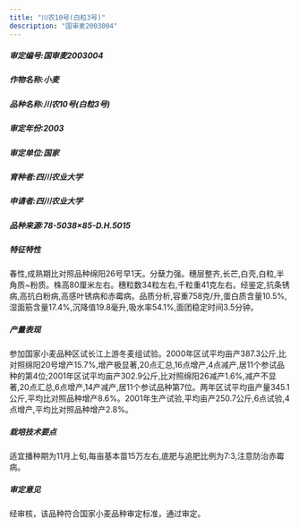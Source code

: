 ```yaml
---
title: "川农10号(白粒3号)"
description: "国审麦2003004"
---
```

##### 审定编号:国审麦2003004

##### 作物名称:小麦

##### 品种名称:川农10号(白粒3号)

##### 审定年份:2003

##### 审定单位:国家

##### 育种者:四川农业大学

##### 申请者:四川农业大学

##### 品种来源:78-5038×85-D.H.5015

##### 特征特性
春性,成熟期比对照品种绵阳26号早1天。分蘖力强。穗层整齐,长芒,白壳,白粒,半角质~粉质。株高80厘米左右。穗粒数34粒左右,千粒重41克左右。经鉴定,抗条锈病,高抗白粉病,高感叶锈病和赤霉病。品质分析,容重758克/升,蛋白质含量10.5%,湿面筋含量17.4%,沉降值19.8毫升,吸水率54.1%,面团稳定时间3.5分钟。

##### 产量表现
参加国家小麦品种区试长江上游冬麦组试验。2000年区试平均亩产387.3公斤,比对照绵阳20号增产15.7%,增产极显著,20点汇总,16点增产,4点减产,居11个参试品种的第4位;2001年区试平均亩产302.9公斤,比对照绵阳26减产1.6%,减产不显著,20点汇总,6点增产,14产减产,居11个参试品种第7位。两年区试平均亩产量345.1公斤,平均比对照品种增产8.6%。2001年生产试验,平均亩产250.7公斤,6点试验,4点增产,平均比对照品种增产2.8%。

##### 栽培技术要点
适宜播种期为11月上旬,每亩基本苗15万左右,底肥与追肥比例为7:3,注意防治赤霉病。

##### 审定意见
经审核，该品种符合国家小麦品种审定标准，通过审定。
